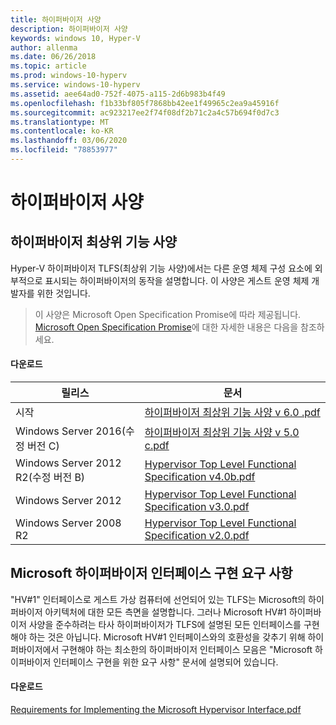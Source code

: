 ```yaml
---
title: 하이퍼바이저 사양
description: 하이퍼바이저 사양
keywords: windows 10, Hyper-V
author: allenma
ms.date: 06/26/2018
ms.topic: article
ms.prod: windows-10-hyperv
ms.service: windows-10-hyperv
ms.assetid: aee64ad0-752f-4075-a115-2d6b983b4f49
ms.openlocfilehash: f1b33bf805f7868bb42ee1f49965c2ea9a45916f
ms.sourcegitcommit: ac923217ee2f74f08df2b71c2a4c57b694f0d7c3
ms.translationtype: MT
ms.contentlocale: ko-KR
ms.lasthandoff: 03/06/2020
ms.locfileid: "78853977"
---
```

# <a name="hypervisor-specifications"></a>하이퍼바이저 사양

## <a name="hypervisor-top-level-functional-specification"></a>하이퍼바이저 최상위 기능 사양

Hyper-V 하이퍼바이저 TLFS(최상위 기능 사양)에서는 다른 운영 체제 구성 요소에 외부적으로 표시되는 하이퍼바이저의 동작을 설명합니다. 이 사양은 게스트 운영 체제 개발자를 위한 것입니다.
  
> 이 사양은 Microsoft Open Specification Promise에 따라 제공됩니다.  [Microsoft Open Specification Promise](https://docs.microsoft.com/openspecs/dev_center/ms-devcentlp/51a0d3ff-9f77-464c-b83f-2de08ed28134)에 대한 자세한 내용은 다음을 참조하세요.  

#### <a name="download"></a>다운로드
릴리스 | 문서
--- | ---
시작 | [하이퍼바이저 최상위 기능 사양 v 6.0 .pdf](https://github.com/MicrosoftDocs/Virtualization-Documentation/raw/master/tlfs/Hypervisor%20Top%20Level%20Functional%20Specification%20v6.0.pdf)
Windows Server 2016(수정 버전 C) | [하이퍼바이저 최상위 기능 사양 v 5.0 c.pdf](https://github.com/MicrosoftDocs/Virtualization-Documentation/raw/live/tlfs/Hypervisor%20Top%20Level%20Functional%20Specification%20v5.0C.pdf)
Windows Server 2012 R2(수정 버전 B) | [Hypervisor Top Level Functional Specification v4.0b.pdf](https://github.com/Microsoft/Virtualization-Documentation/raw/master/tlfs/Hypervisor%20Top%20Level%20Functional%20Specification%20v4.0b.pdf)
Windows Server 2012 | [Hypervisor Top Level Functional Specification v3.0.pdf](https://github.com/Microsoft/Virtualization-Documentation/raw/master/tlfs/Hypervisor%20Top%20Level%20Functional%20Specification%20v3.0.pdf)
Windows Server 2008 R2 | [Hypervisor Top Level Functional Specification v2.0.pdf](https://github.com/Microsoft/Virtualization-Documentation/raw/master/tlfs/Hypervisor%20Top%20Level%20Functional%20Specification%20v2.0.pdf)

## <a name="requirements-for-implementing-the-microsoft-hypervisor-interface"></a>Microsoft 하이퍼바이저 인터페이스 구현 요구 사항

"HV#1" 인터페이스로 게스트 가상 컴퓨터에 선언되어 있는 TLFS는 Microsoft의 하이퍼바이저 아키텍처에 대한 모든 측면을 설명합니다.  그러나 Microsoft HV#1 하이퍼바이저 사양을 준수하려는 타사 하이퍼바이저가 TLFS에 설명된 모든 인터페이스를 구현해야 하는 것은 아닙니다. Microsoft HV#1 인터페이스와의 호환성을 갖추기 위해 하이퍼바이저에서 구현해야 하는 최소한의 하이퍼바이저 인터페이스 모음은 "Microsoft 하이퍼바이저 인터페이스 구현을 위한 요구 사항" 문서에 설명되어 있습니다.

#### <a name="download"></a>다운로드

[Requirements for Implementing the Microsoft Hypervisor Interface.pdf](https://github.com/Microsoft/Virtualization-Documentation/raw/master/tlfs/Requirements%20for%20Implementing%20the%20Microsoft%20Hypervisor%20Interface.pdf)
